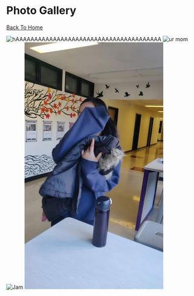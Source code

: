 # Photo Gallery

[Back To Home](/index.md)

![hAAAAAAAAAAAAAAAAAAAAAAAAAAAAAAAAAAAAAAA](http://www.wikihow.com/images/6/64/Stop-a-Dog-from-Jumping-Step-6-Version-2.jpg)
![ur mom](https://images.wagwalkingweb.com/media/articles/dog/fluid-therapy/fluid-therapy.jpg)
![Jam](https://jqiao6835.github.io/Qiaowo.github.io/images/jam%20fluffly%20black%20cape%20(2).png)
![Me hiding from camera](/githubimages/I_hide.jpg)